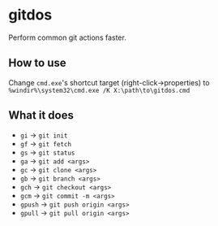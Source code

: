 # gitdos
Perform common git actions faster.

## How to use

Change `cmd.exe`'s shortcut target (right-click->properties) to `%windir%\system32\cmd.exe /K X:\path\to\gitdos.cmd`

## What it does

* `gi` -> `git init`
* `gf` -> `git fetch`
* `gs` -> `git status`
* `ga` -> `git add <args>`
* `gc` -> `git clone <args>`
* `gb` -> `git branch <args>`
* `gch` -> `git checkout <args>`
* `gcm` -> `git commit -m <args>`
* `gpush` -> `git push origin <args>`
* `gpull` -> `git pull origin <args>`

